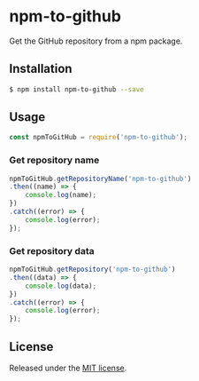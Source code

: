 # npm-to-github

Get the GitHub repository from a npm package.

## Installation

```bash
$ npm install npm-to-github --save
```

## Usage

```js
const npmToGitHub = require('npm-to-github');
```

### Get repository name

```js
npmToGitHub.getRepositoryName('npm-to-github')
.then((name) => {
    console.log(name);
})
.catch((error) => {
    console.log(error);
});
```

### Get repository data

```js
npmToGitHub.getRepository('npm-to-github')
.then((data) => {
    console.log(data);
})
.catch((error) => {
    console.log(error);
});
```

## License

Released under the [MIT license](https://tldrlegal.com/license/mit-license).
